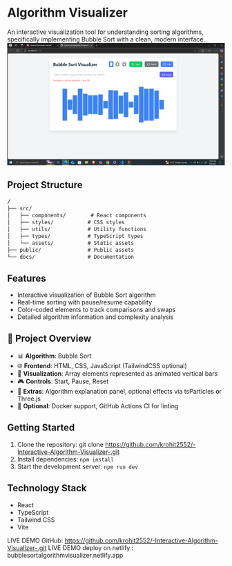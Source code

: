 # Algorithm Visualizer

An interactive visualization tool for understanding sorting algorithms, specifically implementing Bubble Sort with a clean, modern interface.![alt text](image.png)

## Project Structure

```
/
├── src/
│   ├── components/        # React components
│   ├── styles/           # CSS styles
│   ├── utils/            # Utility functions
│   ├── types/            # TypeScript types
│   └── assets/           # Static assets
├── public/               # Public assets
└── docs/                 # Documentation
```

## Features

- Interactive visualization of Bubble Sort algorithm
- Real-time sorting with pause/resume capability
- Color-coded elements to track comparisons and swaps
- Detailed algorithm information and complexity analysis

## 🚀 Project Overview

- 📊 **Algorithm**: Bubble Sort
- 🌐 **Frontend**: HTML, CSS, JavaScript (TailwindCSS optional)
- 🎨 **Visualization**: Array elements represented as animated vertical bars
- 🎮 **Controls**: Start, Pause, Reset
- 🧾 **Extras**: Algorithm explanation panel, optional effects via tsParticles or Three.js
- 🐳 **Optional**: Docker support, GitHub Actions CI for linting

## Getting Started

1. Clone the repository: git clone https://github.com/krohit2552/-Interactive-Algorithm-Visualizer-.git
2. Install dependencies: `npm install`
3. Start the development server: `npm run dev`

## Technology Stack

- React
- TypeScript
- Tailwind CSS
- Vite

LIVE DEMO
GitHub: https://github.com/krohit2552/-Interactive-Algorithm-Visualizer-.git
LIVE DEMO
deploy on netlify : bubblesortalgorithmvisualizer.netlify.app
